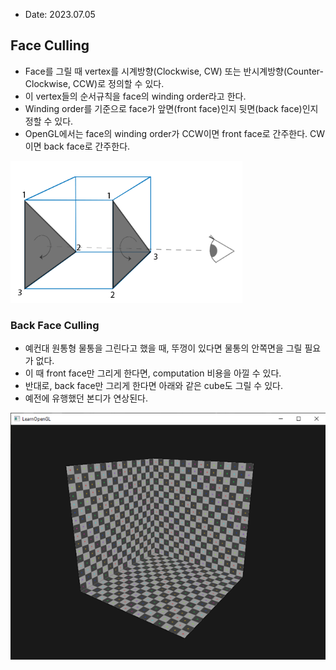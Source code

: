 * Date: 2023.07.05

## Face Culling
* Face를 그릴 때 vertex를 시계방향(Clockwise, CW) 또는 반시계방향(Counter-Clockwise, CCW)로 정의할 수 있다. 
* 이 vertex들의 순서규칙을 face의 winding order라고 한다.
* Winding order를 기준으로 face가 앞면(front face)인지 뒷면(back face)인지 정할 수 있다.
* OpenGL에서는 face의 winding order가 CCW이면 front face로 간주한다. CW이면 back face로 간주한다.

![Face Culling](img/face-culling.png)

### Back Face Culling
* 예컨대 원통형 물통을 그린다고 했을 때, 뚜껑이 있다면 물통의 안쪽면을 그릴 필요가 없다. 
* 이 때 front face만 그리게 한다면, computation 비용을 아낄 수 있다.
* 반대로, back face만 그리게 한다면 아래와 같은 cube도 그릴 수 있다.
* 예전에 유행했던 본디가 연상된다.

![Changed Culled Faces](img/faceculling_reverse.png)
